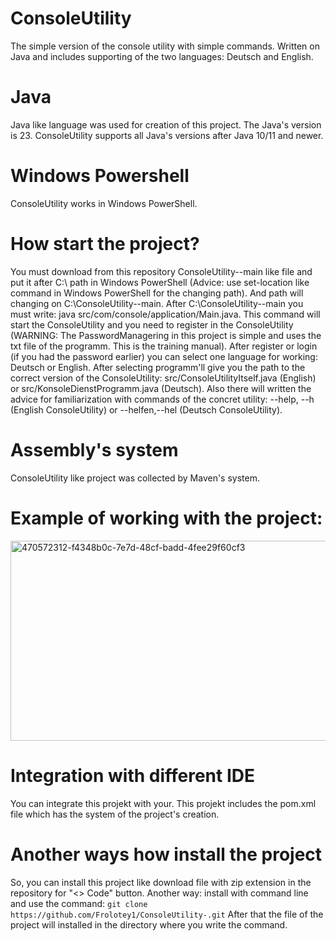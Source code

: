 # ConsoleUtility
The simple version of the console utility with simple commands. Written on Java and includes supporting of the two languages: Deutsch and English.
# Java 
Java like language was used for creation of this project. The Java's version is 23. ConsoleUtility supports all Java's versions after Java 10/11 and newer. 
# Windows Powershell 
ConsoleUtility works in Windows PowerShell. 
# How start the project? 
You must download from this repository ConsoleUtility--main like file and put it after C:\ path in Windows PowerShell (Advice: use set-location like command in Windows PowerShell for the changing path).
And path will changing on C:\ConsoleUtility--main. After C:\ConsoleUtility--main you must write: java src/com/console/application/Main.java. This command will start the ConsoleUtility and you need to register in the ConsoleUtility (WARNING: The PasswordManagering in this project is simple and uses the txt file of the programm. This is the training manual). After register or login (if you had the password earlier) you can select one language for working: Deutsch or English. After selecting programm'll give you the path to the correct version of the ConsoleUtility: src/ConsoleUtilityItself.java (English) or src/KonsoleDienstProgramm.java (Deutsch). Also there will written the advice for familiarization with commands of the concret utility: --help, --h (English ConsoleUtility) or --helfen,--hel (Deutsch ConsoleUtility). 
# Assembly's system 
ConsoleUtility like project was collected by Maven's system.
# Example of working with the project: 
<img width="1920" height="320" alt="470572312-f4348b0c-7e7d-48cf-badd-4fee29f60cf3" src="https://github.com/user-attachments/assets/55a4a513-84f3-49d7-b8ea-341058d554e1" />

# Integration with different IDE
You can integrate this projekt with your. This projekt includes the pom.xml file which has the system of the project's creation.
# Another ways how install the project
So, you can install this project like download file with zip extension in the repository for "<> Code" button. Another way: install with command line and use the command: 
`git clone https://github.com/Frolotey1/ConsoleUtility-.git` 
After that the file of the project will installed in the directory where you write the command. 


